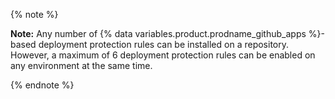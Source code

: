 {% note %}

**Note:** Any number of {% data variables.product.prodname_github_apps %}-based deployment protection rules can be installed on a repository. However, a maximum of 6 deployment protection rules can be enabled on any environment at the same time.

{% endnote %}